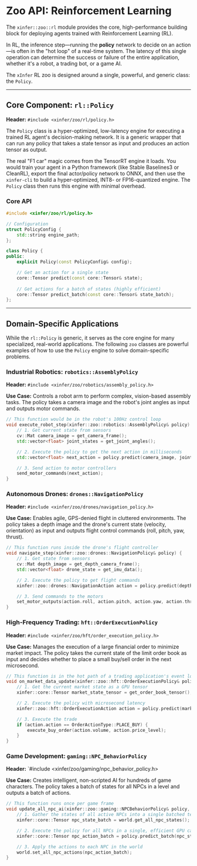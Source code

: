 # Zoo API: Reinforcement Learning

The `xinfer::zoo::rl` module provides the core, high-performance building block for deploying agents trained with Reinforcement Learning (RL).

In RL, the inference step—running the **policy** network to decide on an action—is often in the "hot loop" of a real-time system. The latency of this single operation can determine the success or failure of the entire application, whether it's a robot, a trading bot, or a game AI.

The `xInfer` RL zoo is designed around a single, powerful, and generic class: the `Policy`.

---

## Core Component: `rl::Policy`

**Header:** `#include <xinfer/zoo/rl/policy.h>`

The `Policy` class is a hyper-optimized, low-latency engine for executing a trained RL agent's decision-making network. It is a generic wrapper that can run any policy that takes a state tensor as input and produces an action tensor as output.

The real "F1 car" magic comes from the TensorRT engine it loads. You would train your agent in a Python framework (like Stable Baselines3 or CleanRL), export the final actor/policy network to ONNX, and then use the `xinfer-cli` to build a hyper-optimized, INT8- or FP16-quantized engine. The `Policy` class then runs this engine with minimal overhead.

### Core API

```cpp
#include <xinfer/zoo/rl/policy.h>

// Configuration
struct PolicyConfig {
    std::string engine_path;
};

class Policy {
public:
    explicit Policy(const PolicyConfig& config);

    // Get an action for a single state
    core::Tensor predict(const core::Tensor& state);
    
    // Get actions for a batch of states (highly efficient)
    core::Tensor predict_batch(const core::Tensor& state_batch);
};
```

---

## Domain-Specific Applications

While the `rl::Policy` is generic, it serves as the core engine for many specialized, real-world applications. The following `zoo` classes are powerful examples of how to use the `Policy` engine to solve domain-specific problems.

### Industrial Robotics: `robotics::AssemblyPolicy`

**Header:** `#include <xinfer/zoo/robotics/assembly_policy.h>`

**Use Case:** Controls a robot arm to perform complex, vision-based assembly tasks. The policy takes a camera image and the robot's joint angles as input and outputs motor commands.

```cpp
// This function would be in the robot's 100Hz control loop
void execute_robot_step(xinfer::zoo::robotics::AssemblyPolicy& policy) {
    // 1. Get current state from sensors
    cv::Mat camera_image = get_camera_frame();
    std::vector<float> joint_states = get_joint_angles();

    // 2. Execute the policy to get the next action in milliseconds
    std::vector<float> next_action = policy.predict(camera_image, joint_states);

    // 3. Send action to motor controllers
    send_motor_commands(next_action);
}
```

### Autonomous Drones: `drones::NavigationPolicy`

**Header:** `#include <xinfer/zoo/drones/navigation_policy.h>`

**Use Case:** Enables agile, GPS-denied flight in cluttered environments. The policy takes a depth image and the drone's current state (velocity, orientation) as input and outputs flight control commands (roll, pitch, yaw, thrust).

```cpp
// This function runs inside the drone's flight controller
void navigate_step(xinfer::zoo::drones::NavigationPolicy& policy) {
    // 1. Get state from sensors
    cv::Mat depth_image = get_depth_camera_frame();
    std::vector<float> drone_state = get_imu_data();

    // 2. Execute the policy to get flight commands
    xinfer::zoo::drones::NavigationAction action = policy.predict(depth_image, drone_state);

    // 3. Send commands to the motors
    set_motor_outputs(action.roll, action.pitch, action.yaw, action.thrust);
}
```

### High-Frequency Trading: `hft::OrderExecutionPolicy`

**Header:** `#include <xinfer/zoo/hft/order_execution_policy.h>`

**Use Case:** Manages the execution of a large financial order to minimize market impact. The policy takes the current state of the limit order book as input and decides whether to place a small buy/sell order in the next microsecond.

```cpp
// This function is in the hot path of a trading application's event loop
void on_market_data_update(xinfer::zoo::hft::OrderExecutionPolicy& policy) {
    // 1. Get the current market state as a GPU tensor
    xinfer::core::Tensor market_state_tensor = get_order_book_tensor();

    // 2. Execute the policy with microsecond latency
    xinfer::zoo::hft::OrderExecutionAction action = policy.predict(market_state_tensor);

    // 3. Execute the trade
    if (action.action == OrderActionType::PLACE_BUY) {
        execute_buy_order(action.volume, action.price_level);
    }
}
```

### Game Development: `gaming::NPC_BehaviorPolicy`

**Header:** `#include <xinfer/zoo/gaming/npc_behavior_policy.h>

**Use Case:** Creates intelligent, non-scripted AI for hundreds of game characters. The policy takes a batch of states for all NPCs in a level and outputs a batch of actions.

```cpp
// This function runs once per game frame
void update_all_npc_ai(xinfer::zoo::gaming::NPCBehaviorPolicy& policy, World& world) {
    // 1. Gather the states of all active NPCs into a single batched tensor
    xinfer::core::Tensor npc_state_batch = world.get_all_npc_states();

    // 2. Execute the policy for all NPCs in a single, efficient GPU call
    xinfer::core::Tensor npc_action_batch = policy.predict_batch(npc_state_batch);

    // 3. Apply the actions to each NPC in the world
    world.set_all_npc_actions(npc_action_batch);
}
```